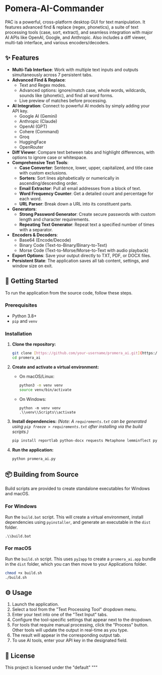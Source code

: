 # Pomera-AI-Commander
PAC is a powerful, cross-platform desktop GUI for text manipulation. It features advanced find &amp; replace (regex, phonetics), a suite of text processing tools (case, sort, extract), and seamless integration with major AI APIs like OpenAI, Google, and Anthropic. Also includes a diff viewer, multi-tab interface, and various encoders/decoders.

## ✨ Features

* **Multi-Tab Interface**: Work with multiple text inputs and outputs simultaneously across 7 persistent tabs.
* **Advanced Find & Replace**:
    * Text and Regex modes.
    * Advanced options: ignore/match case, whole words, wildcards, sounds like (phonetic), and find all word forms.
    * Live preview of matches before processing.
* **AI Integration**: Connect to powerful AI models by simply adding your API key.
    * Google AI (Gemini)
    * Anthropic (Claude)
    * OpenAI (GPT)
    * Cohere (Command)
    * Groq
    * HuggingFace
    * OpenRouter
* **Diff Viewer**: Compare text between tabs and highlight differences, with options to ignore case or whitespace.
* **Comprehensive Text Tools**:
    * **Case Converter**: Sentence, lower, upper, capitalized, and title case with custom exclusions.
    * **Sorters**: Sort lines alphabetically or numerically in ascending/descending order.
    * **Email Extractor**: Pull all email addresses from a block of text.
    * **Word Frequency Counter**: Get a detailed count and percentage for each word.
    * **URL Parser**: Break down a URL into its constituent parts.
* **Generators**:
    * **Strong Password Generator**: Create secure passwords with custom length and character requirements.
    * **Repeating Text Generator**: Repeat text a specified number of times with a separator.
* **Encoders & Decoders**:
    * Base64 (Encode/Decode)
    * Binary Code (Text-to-Binary/Binary-to-Text)
    * Morse Code (Text-to-Morse/Morse-to-Text with audio playback)
* **Export Options**: Save your output directly to TXT, PDF, or DOCX files.
* **Persistent State**: The application saves all tab content, settings, and window size on exit.

## 🚀 Getting Started

To run the application from the source code, follow these steps.

### Prerequisites

* Python 3.8+
* `pip` and `venv`

### Installation

1.  **Clone the repository:**
    ```bash
    git clone [https://github.com/your-username/promera_ai.git](https://github.com/your-username/promera_ai.git)
    cd promera_ai
    ```

2.  **Create and activate a virtual environment:**
    * On macOS/Linux:
        ```bash
        python3 -m venv venv
        source venv/bin/activate
        ```
    * On Windows:
        ```batch
        python -m venv venv
        .\\venv\\Scripts\\activate
        ```

3.  **Install dependencies:**
    *(Note: A `requirements.txt` can be generated using `pip freeze > requirements.txt` after installing via the build scripts.)*
    ```bash
    pip install reportlab python-docx requests Metaphone lemminflect pyaudio numpy anthropic openai cohere huggingface_hub groq
    ```

4.  **Run the application:**
    ```bash
    python promera_ai.py
    ```

## 📦 Building from Source

Build scripts are provided to create standalone executables for Windows and macOS.

### For Windows

Run the `build.bat` script. This will create a virtual environment, install dependencies using `pyinstaller`, and generate an executable in the `dist` folder.

```batch
.\\build.bat
```

### For macOS

Run the `build.sh` script. This uses `py2app` to create a `promera_ai.app` bundle in the `dist` folder, which you can then move to your Applications folder.

```bash
chmod +x build.sh
./build.sh
```

## ⚙️ Usage

1.  Launch the application.
2.  Select a tool from the "Text Processing Tool" dropdown menu.
3.  Enter your text into one of the "Text Input" tabs.
4.  Configure the tool-specific settings that appear next to the dropdown.
5.  For tools that require manual processing, click the "Process" button. Other tools will update the output in real-time as you type.
6.  The result will appear in the corresponding output tab.
7.  To use AI tools, enter your API key in the designated field.

## 📄 License

This project is licensed under the "default"
"""
